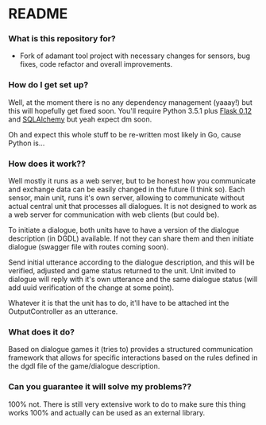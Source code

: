 # README #

### What is this repository for? ###

* Fork of adamant tool project with necessary changes for sensors, bug fixes, code refactor and overall improvements.

### How do I get set up? ###

Well, at the moment there is no any dependency management (yaaay!) but this will hopefully get fixed soon.
You'll require Python 3.5.1 plus [Flask 0.12](http://flask.pocoo.org/docs/0.12/) and [SQLAlchemy](http://docs.sqlalchemy.org/en/latest/intro.html) but yeah expect dm soon.


Oh and expect this whole stuff to be re-written most likely in Go, cause Python is...


### How does it work?? ###

Well mostly it runs as a web server, but to be honest how you communicate and exchange data can be easily changed in the future (I think so).
Each sensor, main unit, runs it's own server, allowing to communicate without actual central unit that processes all dialogues. It is not designed to work as a web server for communication with web clients (but could be). 
 
 
To initiate a dialogue, both units have to have a version of the dialogue description (in DGDL) available. If not they can share them and then initiate dialogue (swagger file with routes coming soon).


Send initial utterance according to the dialogue description, and this will be verified, adjusted and game status returned to the unit. Unit invited to dialogue will reply with it's own utterance and the same dialogue status (will add uuid verification of the change at some point). 
  

Whatever it is that the unit has to do, it'll have to be attached int the OutputController as an utterance.

### What does it do? ###

Based on dialogue games it (tries to) provides a structured communication framework that allows for specific interactions based on the rules defined in the dgdl file of the game/dialogue description.
 
 
### Can you guarantee it will solve my problems?? ###

100% not. There is still very extensive work to do to make sure this thing works 100% and actually can be used as an external library.